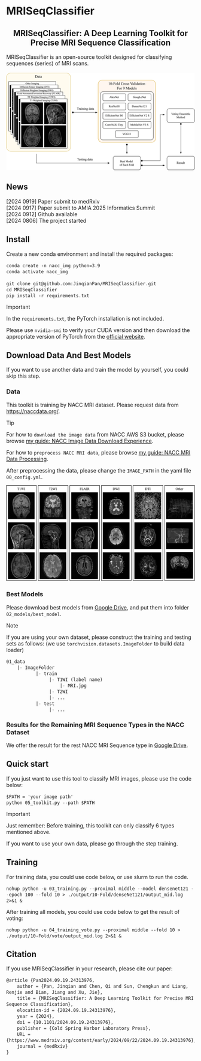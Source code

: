 # MRISeqClassifier

<div align='center'><h2>MRISeqClassifier: A Deep Learning Toolkit for Precise MRI Sequence Classification</h2></div>
MRISeqClassifier is an open-source toolkit designed for classifying sequences (series) of MRI scans.  <br><br>

<div align="center">
  <img src="https://github.com/JinqianPan/MRISeqClassifier/blob/main/02_models/arch.jpg">
</div>

## News
[2024 0919] Paper submit to medRxiv  
[2024 0917] Paper submit to AMIA 2025 Informatics Summit  
[2024 0912] Github available  
[2024 0806] The project started

## Install
Create a new conda environment and install the required packages:

```
conda create -n nacc_img python=3.9
conda activate nacc_img

git clone git@github.com:JinqianPan/MRISeqClassifier.git
cd MRISeqClassifier
pip install -r requirements.txt
```

>[!IMPORTANT]
> In the `requirements.txt`, the PyTorch installation is not included. 
>
> Please use `nvidia-smi` to verify your CUDA version and then download the appropriate version of PyTorch from the [official website](https://pytorch.org/).


## Download Data And Best Models
If you want to use another data and train the model by yourself, you could skip this step.

### Data
This toolkit is training by NACC MRI dataset. Please request data from https://naccdata.org/.

>[!TIP]
> For how to `download the image data` from NACC AWS S3 bucket, please browse [my guide: NACC Image Data Download Experience](https://github.com/JinqianPan/NACC_img_download).
>
> For how to `preprocess NACC MRI data`, please browse [my guide: NACC MRI Data Processing](https://github.com/JinqianPan/NACC_image).

After preprocessing the data, please change the `IMAGE_PATH` in the yaml file `00_config.yml`.

<div align="center">
  <img src="https://github.com/JinqianPan/MRISeqClassifier/blob/main/01_data/ImageFolder/example.jpg">
</div>

### Best Models
Please download best models from [Google Drive](https://drive.google.com/drive/folders/1kY7bkytT5G3ihGefWhfwZOErwvvaufC5?usp=sharing), and put them into folder `02_models/best_model`.

>[!NOTE]
> If you are using your own dataset, please construct the training and testing sets as follows: (we use `torchvision.datasets.ImageFolder` to build data loader)
> ```
> 01_data
>     |- ImageFolder
>            |- train
>                 |- T1WI (label name)
>                     |- MRI.jpg
>                 |- T2WI
>                 |- ...
>            |- test
>                 |- ...
> ```

### Results for the Remaining MRI Sequence Types in the NACC Dataset
We offer the result for the rest NACC MRI Sequence type in [Google Drive](https://drive.google.com/drive/folders/1kY7bkytT5G3ihGefWhfwZOErwvvaufC5?usp=sharing).

## Quick start
If you just want to use this tool to classify MRI images, please use the code below:
```
$PATH = 'your image path'
python 05_toolkit.py --path $PATH
```

>[!IMPORTANT]
> Just remember: Before training, this toolkit can only classify 6 types mentioned above. 
> 
> If you want to use your own data, please go through the step training.

## Training
For training data, you could use code below, or use slurm to run the code.
```
nohup python -u 03_training.py --proximal middle --model densenet121 --epoch 100 --fold 10 > ./output/10-Fold/denseNet121/output_mid.log 2>&1 &
```

After training all models, you could use code below to get the result of voting:
```
nohup python -u 04_training_vote.py --proximal middle --fold 10 > ./output/10-Fold/vote/output_mid.log 2>&1 &
```

## Citation
If you use MRISeqClassifier in your research, please cite our paper:

```
@article {Pan2024.09.19.24313976,
	author = {Pan, Jinqian and Chen, Qi and Sun, Chengkun and Liang, Renjie and Bian, Jiang and Xu, Jie},
	title = {MRISeqClassifier: A Deep Learning Toolkit for Precise MRI Sequence Classification},
	elocation-id = {2024.09.19.24313976},
	year = {2024},
	doi = {10.1101/2024.09.19.24313976},
	publisher = {Cold Spring Harbor Laboratory Press},
	URL = {https://www.medrxiv.org/content/early/2024/09/22/2024.09.19.24313976},
	journal = {medRxiv}
}
```
